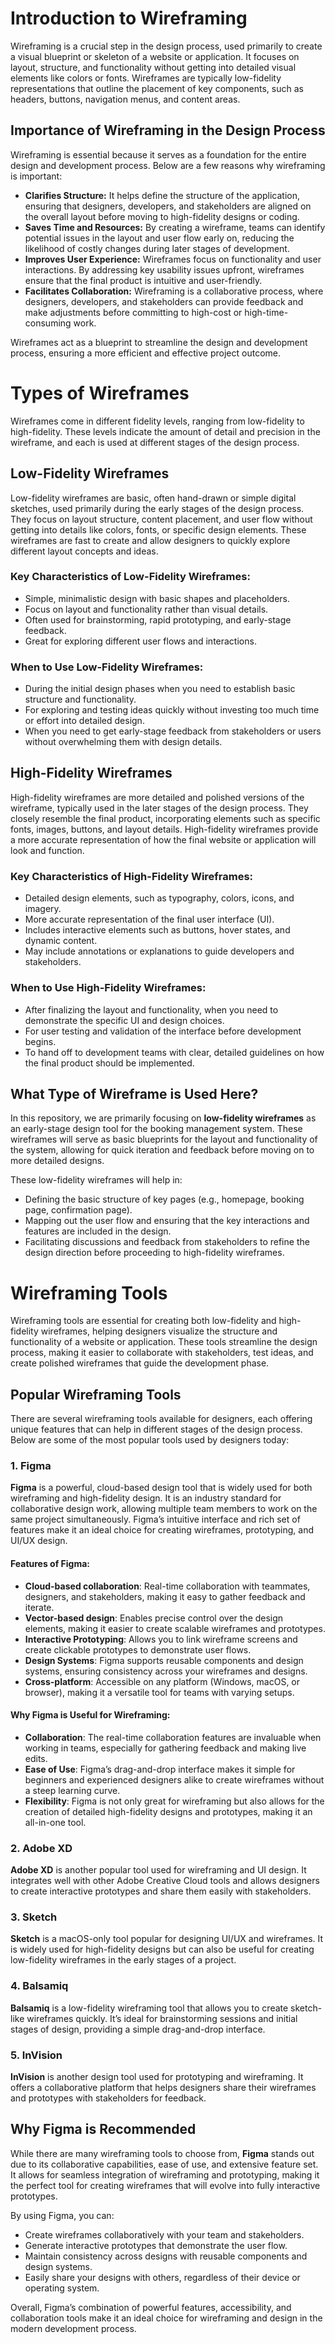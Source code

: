 # Introduction to Wireframing

Wireframing is a crucial step in the design process, used primarily to create a visual blueprint or skeleton of a website or application. It focuses on layout, structure, and functionality without getting into detailed visual elements like colors or fonts. Wireframes are typically low-fidelity representations that outline the placement of key components, such as headers, buttons, navigation menus, and content areas.

## Importance of Wireframing in the Design Process

Wireframing is essential because it serves as a foundation for the entire design and development process. Below are a few reasons why wireframing is important:

- **Clarifies Structure:** It helps define the structure of the application, ensuring that designers, developers, and stakeholders are aligned on the overall layout before moving to high-fidelity designs or coding.
- **Saves Time and Resources:** By creating a wireframe, teams can identify potential issues in the layout and user flow early on, reducing the likelihood of costly changes during later stages of development.
- **Improves User Experience:** Wireframes focus on functionality and user interactions. By addressing key usability issues upfront, wireframes ensure that the final product is intuitive and user-friendly.
- **Facilitates Collaboration:** Wireframing is a collaborative process, where designers, developers, and stakeholders can provide feedback and make adjustments before committing to high-cost or high-time-consuming work.

Wireframes act as a blueprint to streamline the design and development process, ensuring a more efficient and effective project outcome.

# Types of Wireframes

Wireframes come in different fidelity levels, ranging from low-fidelity to high-fidelity. These levels indicate the amount of detail and precision in the wireframe, and each is used at different stages of the design process.

## Low-Fidelity Wireframes

Low-fidelity wireframes are basic, often hand-drawn or simple digital sketches, used primarily during the early stages of the design process. They focus on layout structure, content placement, and user flow without getting into details like colors, fonts, or specific design elements. These wireframes are fast to create and allow designers to quickly explore different layout concepts and ideas.

### Key Characteristics of Low-Fidelity Wireframes:
- Simple, minimalistic design with basic shapes and placeholders.
- Focus on layout and functionality rather than visual details.
- Often used for brainstorming, rapid prototyping, and early-stage feedback.
- Great for exploring different user flows and interactions.

### When to Use Low-Fidelity Wireframes:
- During the initial design phases when you need to establish basic structure and functionality.
- For exploring and testing ideas quickly without investing too much time or effort into detailed design.
- When you need to get early-stage feedback from stakeholders or users without overwhelming them with design details.

## High-Fidelity Wireframes

High-fidelity wireframes are more detailed and polished versions of the wireframe, typically used in the later stages of the design process. They closely resemble the final product, incorporating elements such as specific fonts, images, buttons, and layout details. High-fidelity wireframes provide a more accurate representation of how the final website or application will look and function.

### Key Characteristics of High-Fidelity Wireframes:
- Detailed design elements, such as typography, colors, icons, and imagery.
- More accurate representation of the final user interface (UI).
- Includes interactive elements such as buttons, hover states, and dynamic content.
- May include annotations or explanations to guide developers and stakeholders.

### When to Use High-Fidelity Wireframes:
- After finalizing the layout and functionality, when you need to demonstrate the specific UI and design choices.
- For user testing and validation of the interface before development begins.
- To hand off to development teams with clear, detailed guidelines on how the final product should be implemented.

## What Type of Wireframe is Used Here?

In this repository, we are primarily focusing on **low-fidelity wireframes** as an early-stage design tool for the booking management system. These wireframes will serve as basic blueprints for the layout and functionality of the system, allowing for quick iteration and feedback before moving on to more detailed designs.

These low-fidelity wireframes will help in:
- Defining the basic structure of key pages (e.g., homepage, booking page, confirmation page).
- Mapping out the user flow and ensuring that the key interactions and features are included in the design.
- Facilitating discussions and feedback from stakeholders to refine the design direction before proceeding to high-fidelity wireframes.

# Wireframing Tools

Wireframing tools are essential for creating both low-fidelity and high-fidelity wireframes, helping designers visualize the structure and functionality of a website or application. These tools streamline the design process, making it easier to collaborate with stakeholders, test ideas, and create polished wireframes that guide the development phase.

## Popular Wireframing Tools

There are several wireframing tools available for designers, each offering unique features that can help in different stages of the design process. Below are some of the most popular tools used by designers today:

### 1. Figma
**Figma** is a powerful, cloud-based design tool that is widely used for both wireframing and high-fidelity design. It is an industry standard for collaborative design work, allowing multiple team members to work on the same project simultaneously. Figma’s intuitive interface and rich set of features make it an ideal choice for creating wireframes, prototyping, and UI/UX design.

#### Features of Figma:
- **Cloud-based collaboration**: Real-time collaboration with teammates, designers, and stakeholders, making it easy to gather feedback and iterate.
- **Vector-based design**: Enables precise control over the design elements, making it easier to create scalable wireframes and prototypes.
- **Interactive Prototyping**: Allows you to link wireframe screens and create clickable prototypes to demonstrate user flows.
- **Design Systems**: Figma supports reusable components and design systems, ensuring consistency across your wireframes and designs.
- **Cross-platform**: Accessible on any platform (Windows, macOS, or browser), making it a versatile tool for teams with varying setups.

#### Why Figma is Useful for Wireframing:
- **Collaboration**: The real-time collaboration features are invaluable when working in teams, especially for gathering feedback and making live edits.
- **Ease of Use**: Figma’s drag-and-drop interface makes it simple for beginners and experienced designers alike to create wireframes without a steep learning curve.
- **Flexibility**: Figma is not only great for wireframing but also allows for the creation of detailed high-fidelity designs and prototypes, making it an all-in-one tool.

### 2. Adobe XD
**Adobe XD** is another popular tool used for wireframing and UI design. It integrates well with other Adobe Creative Cloud tools and allows designers to create interactive prototypes and share them easily with stakeholders.

### 3. Sketch
**Sketch** is a macOS-only tool popular for designing UI/UX and wireframes. It is widely used for high-fidelity designs but can also be useful for creating low-fidelity wireframes in the early stages of a project.

### 4. Balsamiq
**Balsamiq** is a low-fidelity wireframing tool that allows you to create sketch-like wireframes quickly. It’s ideal for brainstorming sessions and initial stages of design, providing a simple drag-and-drop interface.

### 5. InVision
**InVision** is another design tool used for prototyping and wireframing. It offers a collaborative platform that helps designers share their wireframes and prototypes with stakeholders for feedback.

## Why Figma is Recommended

While there are many wireframing tools to choose from, **Figma** stands out due to its collaborative capabilities, ease of use, and extensive feature set. It allows for seamless integration of wireframing and prototyping, making it the perfect tool for creating wireframes that will evolve into fully interactive prototypes. 

By using Figma, you can:
- Create wireframes collaboratively with your team and stakeholders.
- Generate interactive prototypes that demonstrate the user flow.
- Maintain consistency across designs with reusable components and design systems.
- Easily share your designs with others, regardless of their device or operating system.

Overall, Figma’s combination of powerful features, accessibility, and collaboration tools make it an ideal choice for wireframing and design in the modern development process.